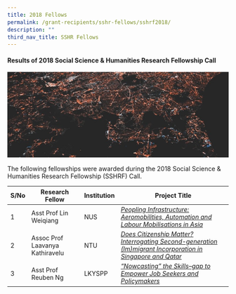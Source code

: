 ```yaml
---
title: 2018 Fellows
permalink: /grant-recipients/sshr-fellows/sshrf2018/
description: ""
third_nav_title: SSHR Fellows
---
```

#### **Results of 2018 Social Science & Humanities Research Fellowship Call**
![](/images/updates2cropped.jpg)

The following fellowships were awarded during the 2018 Social Science & Humanities Research Fellowship (SSHRF) Call. 


| S/No | Research Fellow | Institution |Project Title |
| -------- | -------- | -------- | -------- |
| 1 | Asst Prof Lin Weiqiang | NUS |*[Peopling Infrastructure: Aeromobilities, Automation and Labour Mobilisations in Asia](https://staging.d2ih14cxifahz0.amplifyapp.com/projects-awarded/research-fellowships/weiqiang2018/)*  |
| 2 |  Assoc Prof Laavanya Kathiravelu | NTU |*[Does Citizenship Matter? Interrogating Second-generation (Im)migrant Incorporation in Singapore and Qatar](https://staging.d2ih14cxifahz0.amplifyapp.com/projects-awarded/research-fellowships/laavanya2018/)*|
| 3 |  Asst Prof Reuben Ng | LKYSPP |*[“Nowcasting” the Skills–gap to Empower Job Seekers and Policymakers](https://staging.d2ih14cxifahz0.amplifyapp.com/projects/research-fellowships/reuben2018/)*|